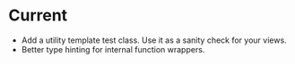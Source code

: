 # Current

- Add a utility template test class. Use it as a sanity check for your
  views.
- Better type hinting for internal function wrappers.
